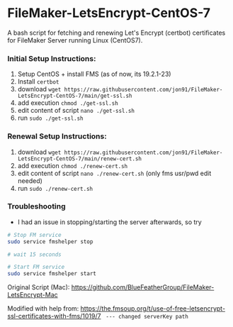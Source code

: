 # FileMaker-LetsEncrypt-CentOS-7
A bash script for fetching and renewing Let's Encrypt (certbot) certificates for FileMaker Server running Linux (CentOS7).


### Initial Setup Instructions:
1. Setup CentOS + install FMS (as of now, its 19.2.1-23)
2. Install `certbot`
3. download `wget https://raw.githubusercontent.com/jon91/FileMaker-LetsEncrypt-CentOS-7/main/get-ssl.sh`
4. add execution `chmod ./get-ssl.sh`
5. edit content of script `nano ./get-ssl.sh`
6. run `sudo ./get-ssl.sh`


### Renewal Setup Instructions:
1. download `wget https://raw.githubusercontent.com/jon91/FileMaker-LetsEncrypt-CentOS-7/main/renew-cert.sh`
2. add execution `chmod ./renew-cert.sh`
3. edit content of script `nano ./renew-cert.sh` (only fms usr/pwd edit needed)
4. run `sudo ./renew-cert.sh`


### Troubleshooting
+ I had an issue in stopping/starting the server afterwards, so try
```bash
# Stop FM service
sudo service fmshelper stop

# wait 15 seconds

# Start FM service
sudo service fmshelper start
```


Original Script (Mac): https://github.com/BlueFeatherGroup/FileMaker-LetsEncrypt-Mac

Modified with help from: https://the.fmsoup.org/t/use-of-free-letsencrypt-ssl-certificates-with-fms/1019/7
` --- changed serverKey path`
